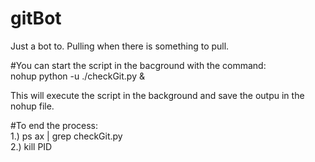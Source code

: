 # gitBot
Just a bot to. Pulling when there is something to pull.


#You can start the script in the bacground with the command: <br />
nohup python -u ./checkGit.py &

This will execute the script in the background and save the outpu in the nohup file.

#To end the process: <br />
1.) ps ax | grep checkGit.py <br />
2.) kill PID

